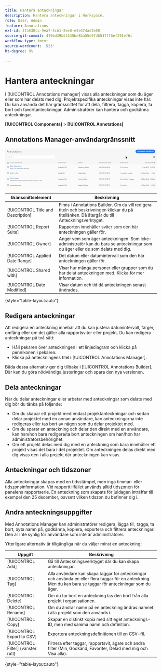 ```yaml
---
title: Hantera anteckningar
description: Hantera anteckningar i Workspace.
role: User, Admin
feature: Annotations
exl-id: 37a538cc-9ea7-4cb1-8ee8-e8e474ad5b08
source-git-commit: 4f0bd39b64535be8ba55e97d65177f6ef291ef6c
workflow-type: tm+mt
source-wordcount: '533'
ht-degree: 0%

---
```


# Hantera anteckningar

I [!UICONTROL Annotations manager] visas alla anteckningar som du äger eller som har delats med dig. Projektspecifika anteckningar visas inte här. Du kan använda det här gränssnittet för att dela, filtrera, tagga, kopiera, ta bort och favoritanteckningar. Administratörer kan hantera och godkänna anteckningar.

**[!UICONTROL Components]** > **[!UICONTROL Annotations]**

## Annotations Manager-användargränssnitt

![](assets/annotation-mgr.png)

| Gränssnittselement | Beskrivning |
| --- | --- | 
| [!UICONTROL Title and Description] | Finns i Annotations Builder. Om du vill redigera titeln och beskrivningen klickar du på titellänken. Då återgår du till Anteckningsverktyget. |
| [!UICONTROL Report Suite] | Rapporten innehåller sviter som den här anteckningen gäller för. |
| [!UICONTROL Owner] | Anger vem som äger anteckningen. Som icke-administratör kan du bara se anteckningar som du äger eller de som delats med dig. |
| [!UICONTROL Applied Date Range] | Det datum eller datumintervall som den här anteckningen gäller för. |
| [!UICONTROL Shared with] | Visar hur många personer eller grupper som du har delat anteckningen med. Klicka för mer information. |
| [!UICONTROL Date Modified] | Visar datum och tid då anteckningen senast ändrades. |

{style="table-layout:auto"}

## Redigera anteckningar

Att redigera en anteckning innebär att du kan justera datumintervall, färger, omfång eller om det gäller alla rapportsviter eller projekt. Du kan redigera anteckningar på två sätt:

* Håll pekaren över anteckningen i ett linjediagram och klicka på pennikonen i pekaren.
* Klicka på anteckningens titel i [!UICONTROL Annotations Manager].

Båda dessa alternativ ger dig tillbaka i [!UICONTROL Annotations Builder]. Där kan du göra nödvändiga justeringar och spara den nya versionen.

## Dela anteckningar

När du delar anteckningar eller arbetar med anteckningar som delats med dig bör du tänka på följande:

* Om du skapar ett projekt med endast projektanteckningar och sedan delar projektet med en annan användare, kan anteckningarna inte redigeras eller tas bort av någon som du delar projektet med.
* Om du sparar en anteckning och delar den direkt med en användare, kan han/hon bara redigera/ta bort anteckningen om han/hon har administratörsbehörighet.
* Om ett projekt delas med dig med en anteckning som bara innehåller ett projekt visas det bara i det projektet. Om anteckningen delas direkt med dig visas den i alla projekt där anteckningen kan visas.

## Anteckningar och tidszoner

Alla anteckningar skapas med en tidsstämpel, men inga timmar- eller tidszonsinformation. Vid rapporttillfället används alltid tidszonen för panelens rapportserie. En anteckning som skapats för juldagen inträffar till exempel den 25 december, oavsett vilken tidszon du befinner dig i.

## Andra anteckningsuppgifter

Med Annotations Manager kan administratörer redigera, lägga till, tagga, ta bort, byta namn på, godkänna, kopiera, exportera och filtrera anteckningar. Den är inte synlig för användare som inte är administratörer.

Ytterligare alternativ är tillgängliga när du väljer minst en anteckning:

| Uppgift | Beskrivning |
| --- | --- |
| [!UICONTROL Add] | Gå till Anteckningsverktyget där du kan skapa anteckningar. |
| [!UICONTROL Tag] | Alla användare kan skapa taggar för anteckningar och använda en eller flera taggar för en anteckning. Men du kan bara se taggar för anteckningar som du äger. |
| [!UICONTROL Delete] | Om du tar bort en anteckning tas den bort från alla projekt i organisationen. |
| [!UICONTROL Rename] | Om du ändrar namn på en anteckning ändras namnet i alla projekt som den används i. |
| [!UICONTROL Copy] | Skapar en distinkt kopia med sitt eget antecknings-ID, men med samma namn och definition. |
| [!UICONTROL Export to CSV] | Exportera anteckningsdefinitionen till en CSV-fil. |
| [!UICONTROL Filter] (vänster ratt) | Filtrera efter taggar, rapportsvit, ägare och andra filter (Min, Godkänd, Favoriter, Delad med mig och Visa alla). |

{style="table-layout:auto"}
